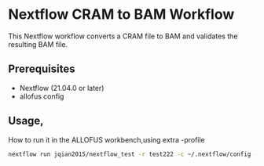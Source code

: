 
# Nextflow CRAM to BAM Workflow

This Nextflow workflow converts a CRAM file to BAM and validates the resulting BAM file.

## Prerequisites

- Nextflow (21.04.0 or later)
- allofus config

## Usage, 

How to run it in the ALLOFUS workbench,using extra -profile

```bash
nextflow run jqian2015/nextflow_test -r test222 -c ~/.nextflow/config -profile gls,test21,test22 -with-report execution_report_test222.html 
